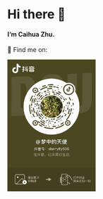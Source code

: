 # Hi there 👋
#### I‘m **Caihua Zhu**.

:hibiscus:  Find me on:

<img src="https://raw.githubusercontent.com/ZHCAIHUA/ZHCAIHUA/main/tiktok.jpg" width="200px" height="300px" align="center">

<!--
**ZHCAIHUA/ZHCAIHUA** is a ✨ _special_ ✨ repository because its `README.md` (this file) appears on your GitHub profile.

Here are some ideas to get you started:

- 🔭 I’m currently working on ...
- 🌱 I’m currently learning ...
- 👯 I’m looking to collaborate on ...
- 🤔 I’m looking for help with ...
- 💬 Ask me about ...
- 📫 How to reach me: ...
- 😄 Pronouns: ...
- ⚡ Fun fact: ...
-->
